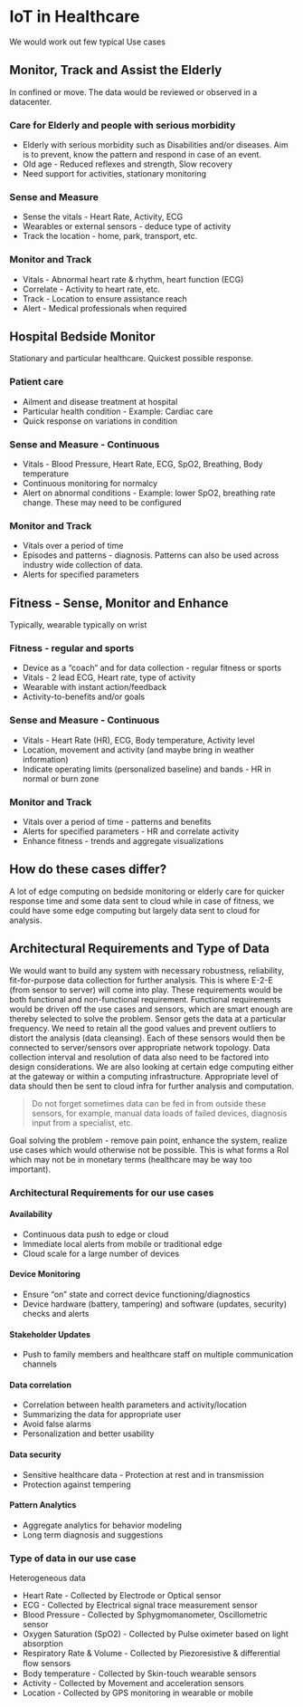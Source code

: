 # IoT in Healthcare

We would work out few typical Use cases

## Monitor, Track and Assist the Elderly
In confined or move. The data would be reviewed or observed in a datacenter.

### Care for Elderly and people with serious morbidity
* Elderly with serious morbidity such as Disabilities and/or diseases. Aim is to prevent, know the pattern and respond in case of an event.
* Old age - Reduced reflexes and strength, Slow recovery
* Need support for activities, stationary monitoring

### Sense and Measure
* Sense the vitals - Heart Rate, Activity, ECG
* Wearables or external sensors - deduce type of activity
* Track the location - home, park, transport, etc.

### Monitor and Track
* Vitals - Abnormal heart rate & rhythm, heart function (ECG)
* Correlate - Activity to heart rate, etc.
* Track - Location to ensure assistance reach
* Alert - Medical professionals when required

## Hospital Bedside Monitor
Stationary and particular healthcare. Quickest possible response.

### Patient care
* Ailment and disease treatment at hospital
* Particular health condition - Example: Cardiac care
* Quick response on variations in condition

### Sense and Measure - Continuous
* Vitals - Blood Pressure, Heart Rate, ECG, SpO2, Breathing, Body temperature
* Continuous monitoring for normalcy
* Alert on abnormal conditions - Example: lower SpO2, breathing rate change. These may need to be configured

### Monitor and Track
* Vitals over a period of time
* Episodes and patterns - diagnosis. Patterns can also be used across industry wide collection of data.
* Alerts for specified parameters

## Fitness - Sense, Monitor and Enhance
Typically, wearable typically on wrist

### Fitness - regular and sports
* Device as a “coach” and for data collection - regular fitness or sports
* Vitals - 2 lead ECG, Heart rate, type of activity
* Wearable with instant action/feedback
* Activity-to-benefits and/or goals

### Sense and Measure - Continuous
* Vitals - Heart Rate (HR), ECG, Body temperature, Activity level
* Location, movement and activity (and maybe bring in weather information)
* Indicate operating limits (personalized baseline) and bands - HR in normal or burn zone

### Monitor and Track
* Vitals over a period of time - patterns and benefits
* Alerts for specified parameters - HR and correlate activity
* Enhance fitness - trends and aggregate visualizations

## How do these cases differ?

A lot of edge computing on bedside monitoring or elderly care for quicker response time and some data sent to cloud while in case of fitness, we could have some edge computing but largely data sent to cloud for analysis.

## Architectural Requirements and Type of Data

We would want to build any system with necessary robustness, reliability, fit-for-purpose data collection for further analysis. This is where E-2-E (from sensor to server) will come into play. These requirements would be both functional and non-functional requirement. Functional requirements would be driven off the use cases and sensors, which are smart enough are thereby selected to solve the problem.
Sensor gets the data at a particular frequency. We need to retain all the good values and prevent outliers to distort the analysis (data cleansing). Each of these sensors would then be connected to server/sensors over appropriate network topology. Data collection interval and resolution of data also need to be factored into design considerations.
We are also looking at certain edge computing either at the gateway or within a computing infrastructure. Appropriate level of data should then be sent to cloud infra for further analysis and computation.

> Do not forget sometimes data can be fed in from outside these sensors, for example, manual data loads of failed devices, diagnosis input from a specialist, etc. 

Goal solving the problem - remove pain point, enhance the system, realize use cases which would otherwise not be possible. This is what forms a RoI which may not be in monetary terms (healthcare may be way too important).

### Architectural Requirements for our use cases

#### Availability
* Continuous data push to edge or cloud
* Immediate local alerts from mobile or traditional edge
* Cloud scale for a large number of devices

#### Device Monitoring
* Ensure “on” state and correct device functioning/diagnostics
* Device hardware (battery, tampering) and software (updates, security) checks and alerts

#### Stakeholder Updates
* Push to family members and healthcare staff on multiple communication channels

#### Data correlation
* Correlation between health parameters and activity/location
* Summarizing the data for appropriate user
* Avoid false alarms
* Personalization and better usability

#### Data security
* Sensitive healthcare data - Protection at rest and in transmission
* Protection against tempering

#### Pattern Analytics
* Aggregate analytics for behavior modeling
* Long term diagnosis and suggestions

### Type of data in our use case
Heterogeneous data
* Heart Rate - Collected by Electrode or Optical sensor
* ECG - Collected by Electrical signal trace measurement sensor
* Blood Pressure - Collected by Sphygmomanometer, Oscillometric sensor
* Oxygen Saturation (SpO2) - Collected by Pulse oximeter based on light absorption
* Respiratory Rate & Volume - Collected by Piezoresistive & differential ﬂow sensors
* Body temperature - Collected by Skin-touch wearable sensors
* Activity - Collected by Movement and acceleration sensors
* Location - Collected by GPS monitoring in wearable or mobile